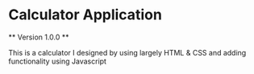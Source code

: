 # Calculator Application 

** Version 1.0.0 **



This is a calculator I designed by using largely HTML & CSS and adding functionality using Javascript



